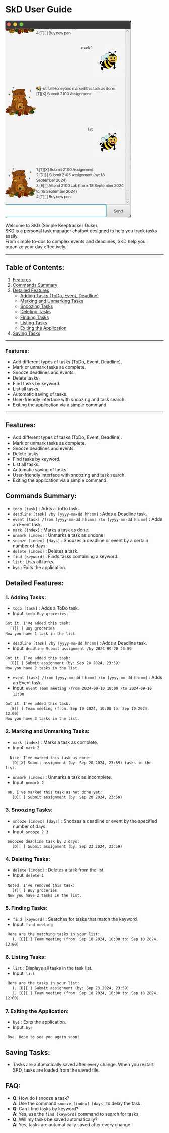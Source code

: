 # SkD User Guide
![Ui.png](Ui.png)

Welcome to SKD (Simple Keeptracker Duke).  
SKD is a personal task manager chatbot designed to help you track tasks easily.  
From simple to-dos to complex events and deadlines, SKD help you organize your day effectively.

---

## Table of Contents:
1. [Features](#features)
2. [Commands Summary](#commands-summary)
3. [Detailed Features](#detailed-features)
    - [Adding Tasks (ToDo, Event, Deadline)](#1-adding-tasks)
    - [Marking and Unmarking Tasks](#2-marking-and-unmarking-tasks)
    - [Snoozing Tasks](#3-snoozing-tasks)
    - [Deleting Tasks](#4-deleting-tasks)
    - [Finding Tasks](#5-finding-tasks)
    - [Listing Tasks](#6-listing-tasks)
    - [Exiting the Application](#7-exiting-the-application)
4. [Saving Tasks](#saving-tasks)

---

### Features:
- Add different types of tasks (ToDo, Event, Deadline).
- Mark or unmark tasks as complete.
- Snooze deadlines and events.
- Delete tasks.
- Find tasks by keyword.
- List all tasks.
- Automatic saving of tasks.
- User-friendly interface with snoozing and task search.
- Exiting the application via a simple command.

---

## Features:
- Add different types of tasks (ToDo, Event, Deadline).
- Mark or unmark tasks as complete.
- Snooze deadlines and events.
- Delete tasks.
- Find tasks by keyword.
- List all tasks.
- Automatic saving of tasks.
- User-friendly interface with snoozing and task search.
- Exiting the application via a simple command.

## Commands Summary:
- `todo [task]` : Adds a ToDo task.
- `deadline [task] /by [yyyy-mm-dd hh:mm]` : Adds a Deadline task.
- `event [task] /from [yyyy-mm-dd hh:mm] /to [yyyy-mm-dd hh:mm]` : Adds an Event task.
- `mark [index]` : Marks a task as done.
- `unmark [index]` : Unmarks a task as undone.
- `snooze [index] [days]` : Snoozes a deadline or event by a certain number of days.
- `delete [index]` : Deletes a task.
- `find [keyword]` : Finds tasks containing a keyword.
- `list` : Lists all tasks.
- `bye` : Exits the application.

## Detailed Features:

### 1. Adding Tasks:
- `todo [task]` : Adds a ToDo task.
- Input: `todo Buy groceries`
```
Got it. I've added this task:
  [T][ ] Buy groceries
Now you have 1 task in the list.
```
- `deadline [task] /by [yyyy-mm-dd hh:mm]` : Adds a Deadline task.
- Input: `deadline Submit assignment /by 2024-09-20 23:59`
```
Got it. I’ve added this task:
  [D][ ] Submit assignment (by: Sep 20 2024, 23:59)
Now you have 2 tasks in the list.
```
- `event [task] /from [yyyy-mm-dd hh:mm] /to [yyyy-mm-dd hh:mm]` : Adds an Event task.
- Input: `event Team meeting /from 2024-09-10 10:00 /to 2024-09-10 12:00`
```
Got it. I’ve added this task:
  [E][ ] Team meeting (from: Sep 10 2024, 10:00 to: Sep 10 2024, 12:00)
Now you have 3 tasks in the list.
```

### 2. Marking and Unmarking Tasks:
- `mark [index]` : Marks a task as complete.
- Input: `mark 2`
```
  Nice! I've marked this task as done:
   [D][X] Submit assignment (by: Sep 20 2024, 23:59) tasks in the list.
```
- `unmark [index]` : Unmarks a task as incomplete.
- Input: `unmark 2`
```
 OK, I've marked this task as not done yet:
   [D][ ] Submit assignment (by: Sep 20 2024, 23:59)
```

### 3. Snoozing Tasks:
- `snooze [index] [days]` : Snoozes a deadline or event by the specified number of days.
- Input: `snooze 2 3`
```
 Snoozed deadline task by 3 days: 
   [D][ ] Submit assignment (by: Sep 23 2024, 23:59)
```

### 4. Deleting Tasks:
- `delete [index]` : Deletes a task from the list.
- Input: `delete 1`
```
 Noted. I've removed this task:
   [T][ ] Buy groceries
 Now you have 2 tasks in the list.
```

### 5. Finding Tasks:
- `find [keyword]` : Searches for tasks that match the keyword.
- Input: `find meeting`
```
 Here are the matching tasks in your list:
   1. [E][ ] Team meeting (from: Sep 10 2024, 10:00 to: Sep 10 2024, 12:00)
```

### 6. Listing Tasks:
- `list` : Displays all tasks in the task list.
- Input: `list`
```
 Here are the tasks in your list:
   1. [D][ ] Submit assignment (by: Sep 23 2024, 23:59)
   2. [E][ ] Team meeting (from: Sep 10 2024, 10:00 to: Sep 10 2024, 12:00)
```

### 7. Exiting the Application:
- `bye` : Exits the application.
- Input: `bye`
```
 Bye. Hope to see you again soon!
```

## Saving Tasks:
- Tasks are automatically saved after every change. When you restart SKD, tasks are loaded from the saved file.

## FAQ:
- **Q**: How do I snooze a task?  
  **A**: Use the command `snooze [index] [days]` to delay the task.
- **Q**: Can I find tasks by keyword?  
  **A**: Yes, use the `find [keyword]` command to search for tasks.
- **Q**: Will my tasks be saved automatically?  
  **A**: Yes, tasks are automatically saved after every change.

